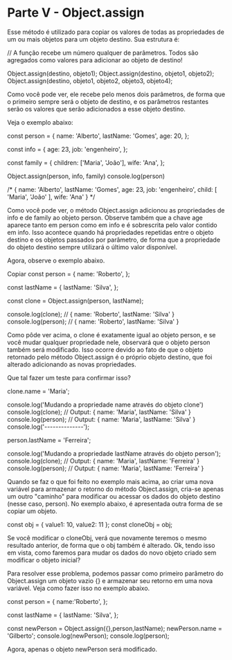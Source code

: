 # Parte V - Object.assign
Esse método é utilizado para copiar os valores de todas as propriedades de um ou mais objetos para um objeto destino. Sua estrutura é:

// A função recebe um número qualquer de parâmetros. Todos são agregados como valores para adicionar ao objeto de destino!

Object.assign(destino, objeto1);
Object.assign(destino, objeto1, objeto2);
Object.assign(destino, objeto1, objeto2, objeto3, objeto4);

Como você pode ver, ele recebe pelo menos dois parâmetros, de forma que o primeiro sempre será o objeto de destino, e os parâmetros restantes serão os valores que serão adicionados a esse objeto destino.

Veja o exemplo abaixo:

const person = {
  name: 'Alberto',
  lastName: 'Gomes',
  age: 20,
};

const info = {
  age: 23,
  job: 'engenheiro',
};

const family = {
  children: ['Maria', 'João'],
  wife: 'Ana',
};

Object.assign(person, info, family)
console.log(person)

/* 
  { name: 'Alberto',
  lastName: 'Gomes',
  age: 23,
  job: 'engenheiro',
  child: [ 'Maria', 'João' ],
  wife: 'Ana'
  } 
*/

Como você pode ver, o método Object.assign adicionou as propriedades de info e de family ao objeto person. Observe também que a chave age aparece tanto em person como em info e é sobrescrita pelo valor contido em info. Isso acontece quando há propriedades repetidas entre o objeto destino e os objetos passados por parâmetro, de forma que a propriedade do objeto destino sempre utilizará o último valor disponível.

Agora, observe o exemplo abaixo.

Copiar
const person = {
  name: 'Roberto',
};

const lastName = {
  lastName: 'Silva',
};

const clone = Object.assign(person, lastName);

console.log(clone); // { name: 'Roberto', lastName: 'Silva' }
console.log(person); // { name: 'Roberto', lastName: 'Silva' }

Como pôde ver acima, o clone é exatamente igual ao objeto person, e se você mudar qualquer propriedade nele, observará que o objeto person também será modificado. Isso ocorre devido ao fato de que o objeto retornado pelo método Object.assign é o próprio objeto destino, que foi alterado adicionando as novas propriedades.

Que tal fazer um teste para confirmar isso?

clone.name = 'Maria';

console.log('Mudando a propriedade name através do objeto clone')
console.log(clone); // Output: { name: 'Maria', lastName: 'Silva' }
console.log(person); // Output: { name: 'Maria', lastName: 'Silva' }
console.log('--------------');

person.lastName = 'Ferreira';

console.log('Mudando a propriedade lastName através do objeto person');
console.log(clone); // Output: { name: 'Maria', lastName: 'Ferreira' }
console.log(person); // Output: { name: 'Maria', lastName: 'Ferreira' }

Quando se faz o que foi feito no exemplo mais acima, ao criar uma nova variável para armazenar o retorno do método Object.assign, cria-se apenas um outro "caminho" para modificar ou acessar os dados do objeto destino (nesse caso, person). No exemplo abaixo, é apresentada outra forma de se copiar um objeto.

const obj = { value1: 10, value2: 11 };
const cloneObj = obj;

Se você modificar o cloneObj, verá que novamente teremos o mesmo resultado anterior, de forma que o obj também é alterado. Ok, tendo isso em vista, como faremos para mudar os dados do novo objeto criado sem modificar o objeto inicial?

Para resolver esse problema, podemos passar como primeiro parâmetro do Object.assign um objeto vazio {} e armazenar seu retorno em uma nova variável. Veja como fazer isso no exemplo abaixo.

const person = {
  name:'Roberto',
};

const lastName = {
  lastName: 'Silva',
};

const newPerson = Object.assign({},person,lastName);
newPerson.name = 'Gilberto';
console.log(newPerson);
console.log(person);

Agora, apenas o objeto newPerson será modificado.